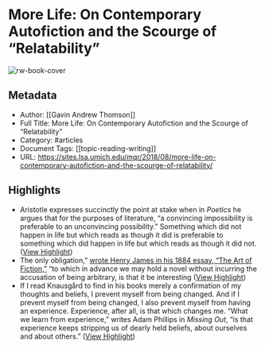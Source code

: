 # More Life: On Contemporary Autofiction and the Scourge of “Relatability”

![rw-book-cover](https://sites.lsa.umich.edu/mqr/wp-content/uploads/sites/617/2018/08/andreas-gursky-times-square-e1533504117432.jpg)

## Metadata
- Author: [[Gavin Andrew Thomson]]
- Full Title: More Life: On Contemporary Autofiction and the Scourge of “Relatability”
- Category: #articles
- Document Tags: [[topic-reading-writing]] 
- URL: https://sites.lsa.umich.edu/mqr/2018/08/more-life-on-contemporary-autofiction-and-the-scourge-of-relatability/

## Highlights
- Aristotle expresses succinctly the point at stake when in *Poetics* he argues that for the purposes of literature, “a convincing impossibility is preferable to an unconvincing possibility.” Something which did not happen in life but which reads as though it did is preferable to something which did happen in life but which reads as though it did not. ([View Highlight](https://read.readwise.io/read/01hgtk08syqymvay4er4d2tmn2))
- The only obligation,” [wrote Henry James in his 1884 essay, “The Art of Fiction,”](https://public.wsu.edu/~campbelld/amlit/artfiction.html) “to which in advance we may hold a novel without incurring the accusation of being arbitrary, is that it be interesting ([View Highlight](https://read.readwise.io/read/01hgtkjkhrqf962rehf1qvgd56))
- If I read Knausgård to find in his books merely a confirmation of my thoughts and beliefs, I prevent myself from being changed. And if I prevent myself from being changed, I also prevent myself from having an experience. Experience, after all, is that which changes me.
  “What we learn from experience,” writes Adam Phillips in *Missing Out*, “is that experience keeps stripping us of dearly held beliefs, about ourselves and about others.” ([View Highlight](https://read.readwise.io/read/01hgtkpc0tm2ygkzdhd2h8dwsb))

